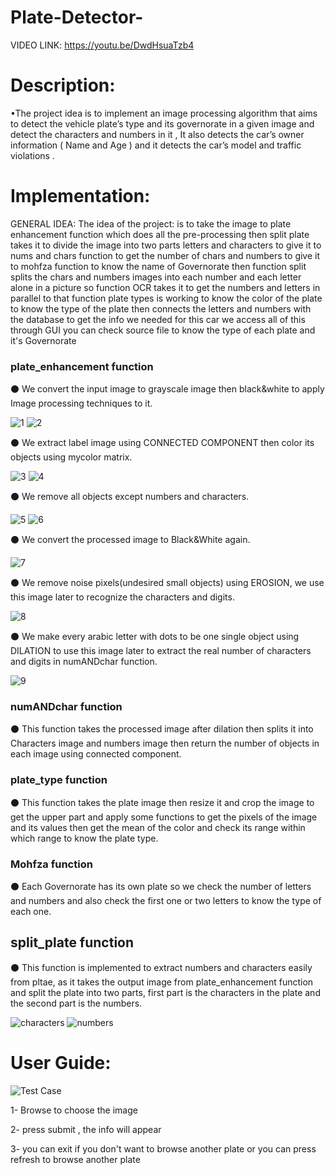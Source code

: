 # Plate-Detector-

VIDEO LINK: https://youtu.be/DwdHsuaTzb4


# Description:
•The project idea is to implement an image processing algorithm that aims to detect the vehicle plate’s type and its governorate in a given image and detect the characters and numbers in it , It also detects the car’s owner information ( Name and Age ) and it detects the car’s model and traffic violations .



# Implementation:
GENERAL IDEA: The idea of the project: is to take the image to plate enhancement function which does all the pre-processing then split plate takes it to divide the image into two parts letters and characters
to give it to nums and chars function to get the number of chars and numbers to give it to mohfza function to know the name of Governorate
then function split splits the chars and numbers images into each number and each letter alone in a picture so function OCR takes it to get the numbers and letters
in parallel to that function plate types is working to know the color of the plate to know the type of the plate 
then connects the letters and numbers with the database to get the info we needed for this car we access all of this through GUI
you can check source file to know the type of each plate and it's Governorate

### plate_enhancement function
⚫ We convert the input image to grayscale image then black&white to apply Image processing techniques to it.

![1](https://github.com/PassantElBaroudy/Plate-Detector-/blob/main/source/screenshots/2.png)
![2](https://github.com/PassantElBaroudy/Plate-Detector-/blob/main/source/screenshots/3.png)
 
⚫ We extract label image using CONNECTED COMPONENT then color its objects using mycolor matrix.

![3](https://github.com/PassantElBaroudy/Plate-Detector-/blob/main/source/screenshots/4.png)
![4](https://github.com/PassantElBaroudy/Plate-Detector-/blob/main/source/screenshots/5.png)
 
⚫ We remove all objects except numbers and characters.

![5](https://github.com/PassantElBaroudy/Plate-Detector-/blob/main/source/screenshots/6.png)
![6](https://github.com/PassantElBaroudy/Plate-Detector-/blob/main/source/screenshots/7.png)
 
⚫ We convert the processed image to Black&White again.

![7](https://github.com/PassantElBaroudy/Plate-Detector-/blob/main/source/screenshots/8.png)
 
⚫ We remove noise pixels(undesired small objects) using EROSION, we use this image later to recognize the characters and digits.

![8](https://github.com/PassantElBaroudy/Plate-Detector-/blob/main/source/screenshots/9.png)
 
⚫ We make every arabic letter with dots to be one single object using DILATION to use this image later to extract the real number of characters and digits in numANDchar function.

![9](https://github.com/PassantElBaroudy/Plate-Detector-/blob/main/source/screenshots/10.png)

### numANDchar function
⚫ This function takes the processed image after dilation then splits it into Characters image and numbers image then return the number of objects in each image using connected component. 

### plate_type function
⚫ This function takes the plate image then resize it and crop the image to get the upper part and apply some functions to get the pixels of the image and its values then 
get the mean of the color and check its range within which range to know the plate type.

### Mohfza function
⚫ Each Governorate has its own plate so we check the number of letters and numbers and also check the first one or two letters to know the type of each one.


## split_plate function
⚫ This function is implemented to extract numbers and characters easily from pltae, as it takes the output image from plate_enhancement function and split the plate into two parts, first part is the characters in the plate and the second part is the numbers.


![characters](https://github.com/PassantElBaroudy/Plate-Detector-/blob/main/source/chars.png)
![numbers](https://github.com/PassantElBaroudy/Plate-Detector-/blob/main/source/nums.png)




# User Guide:
![Test Case](https://github.com/PassantElBaroudy/Plate-Detector-/blob/main/source/vpd.PNG)


1- Browse to choose the image 

2- press submit , the info will appear

3- you can exit if you don't want to browse another plate or you can press refresh to browse another plate


